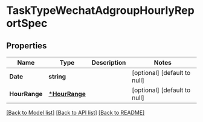 # TaskTypeWechatAdgroupHourlyReportSpec

## Properties
Name | Type | Description | Notes
------------ | ------------- | ------------- | -------------
**Date** | **string** |  | [optional] [default to null]
**HourRange** | [***HourRange**](hour_range.md) |  | [optional] [default to null]

[[Back to Model list]](../README.md#documentation-for-models) [[Back to API list]](../README.md#documentation-for-api-endpoints) [[Back to README]](../README.md)


